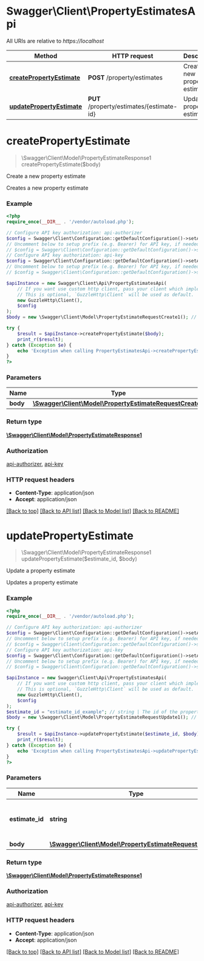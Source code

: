 # Swagger\Client\PropertyEstimatesApi

All URIs are relative to *https://localhost*

Method | HTTP request | Description
------------- | ------------- | -------------
[**createPropertyEstimate**](PropertyEstimatesApi.md#createPropertyEstimate) | **POST** /property/estimates | Create a new property estimate
[**updatePropertyEstimate**](PropertyEstimatesApi.md#updatePropertyEstimate) | **PUT** /property/estimates/{estimate-id} | Update a property estimate


# **createPropertyEstimate**
> \Swagger\Client\Model\PropertyEstimateResponse1 createPropertyEstimate($body)

Create a new property estimate

Creates a new property estimate

### Example
```php
<?php
require_once(__DIR__ . '/vendor/autoload.php');

// Configure API key authorization: api-authorizer
$config = Swagger\Client\Configuration::getDefaultConfiguration()->setApiKey('x-api-key', 'YOUR_API_KEY');
// Uncomment below to setup prefix (e.g. Bearer) for API key, if needed
// $config = Swagger\Client\Configuration::getDefaultConfiguration()->setApiKeyPrefix('x-api-key', 'Bearer');
// Configure API key authorization: api-key
$config = Swagger\Client\Configuration::getDefaultConfiguration()->setApiKey('x-api-key', 'YOUR_API_KEY');
// Uncomment below to setup prefix (e.g. Bearer) for API key, if needed
// $config = Swagger\Client\Configuration::getDefaultConfiguration()->setApiKeyPrefix('x-api-key', 'Bearer');

$apiInstance = new Swagger\Client\Api\PropertyEstimatesApi(
    // If you want use custom http client, pass your client which implements `GuzzleHttp\ClientInterface`.
    // This is optional, `GuzzleHttp\Client` will be used as default.
    new GuzzleHttp\Client(),
    $config
);
$body = new \Swagger\Client\Model\PropertyEstimateRequestCreate1(); // \Swagger\Client\Model\PropertyEstimateRequestCreate1 | 

try {
    $result = $apiInstance->createPropertyEstimate($body);
    print_r($result);
} catch (Exception $e) {
    echo 'Exception when calling PropertyEstimatesApi->createPropertyEstimate: ', $e->getMessage(), PHP_EOL;
}
?>
```

### Parameters

Name | Type | Description  | Notes
------------- | ------------- | ------------- | -------------
 **body** | [**\Swagger\Client\Model\PropertyEstimateRequestCreate1**](../Model/PropertyEstimateRequestCreate1.md)|  |

### Return type

[**\Swagger\Client\Model\PropertyEstimateResponse1**](../Model/PropertyEstimateResponse1.md)

### Authorization

[api-authorizer](../../README.md#api-authorizer), [api-key](../../README.md#api-key)

### HTTP request headers

 - **Content-Type**: application/json
 - **Accept**: application/json

[[Back to top]](#) [[Back to API list]](../../README.md#documentation-for-api-endpoints) [[Back to Model list]](../../README.md#documentation-for-models) [[Back to README]](../../README.md)

# **updatePropertyEstimate**
> \Swagger\Client\Model\PropertyEstimateResponse1 updatePropertyEstimate($estimate_id, $body)

Update a property estimate

Updates a property estimate

### Example
```php
<?php
require_once(__DIR__ . '/vendor/autoload.php');

// Configure API key authorization: api-authorizer
$config = Swagger\Client\Configuration::getDefaultConfiguration()->setApiKey('x-api-key', 'YOUR_API_KEY');
// Uncomment below to setup prefix (e.g. Bearer) for API key, if needed
// $config = Swagger\Client\Configuration::getDefaultConfiguration()->setApiKeyPrefix('x-api-key', 'Bearer');
// Configure API key authorization: api-key
$config = Swagger\Client\Configuration::getDefaultConfiguration()->setApiKey('x-api-key', 'YOUR_API_KEY');
// Uncomment below to setup prefix (e.g. Bearer) for API key, if needed
// $config = Swagger\Client\Configuration::getDefaultConfiguration()->setApiKeyPrefix('x-api-key', 'Bearer');

$apiInstance = new Swagger\Client\Api\PropertyEstimatesApi(
    // If you want use custom http client, pass your client which implements `GuzzleHttp\ClientInterface`.
    // This is optional, `GuzzleHttp\Client` will be used as default.
    new GuzzleHttp\Client(),
    $config
);
$estimate_id = "estimate_id_example"; // string | The id of the property estimate to be updated
$body = new \Swagger\Client\Model\PropertyEstimateRequestUpdate1(); // \Swagger\Client\Model\PropertyEstimateRequestUpdate1 | 

try {
    $result = $apiInstance->updatePropertyEstimate($estimate_id, $body);
    print_r($result);
} catch (Exception $e) {
    echo 'Exception when calling PropertyEstimatesApi->updatePropertyEstimate: ', $e->getMessage(), PHP_EOL;
}
?>
```

### Parameters

Name | Type | Description  | Notes
------------- | ------------- | ------------- | -------------
 **estimate_id** | **string**| The id of the property estimate to be updated |
 **body** | [**\Swagger\Client\Model\PropertyEstimateRequestUpdate1**](../Model/PropertyEstimateRequestUpdate1.md)|  |

### Return type

[**\Swagger\Client\Model\PropertyEstimateResponse1**](../Model/PropertyEstimateResponse1.md)

### Authorization

[api-authorizer](../../README.md#api-authorizer), [api-key](../../README.md#api-key)

### HTTP request headers

 - **Content-Type**: application/json
 - **Accept**: application/json

[[Back to top]](#) [[Back to API list]](../../README.md#documentation-for-api-endpoints) [[Back to Model list]](../../README.md#documentation-for-models) [[Back to README]](../../README.md)


